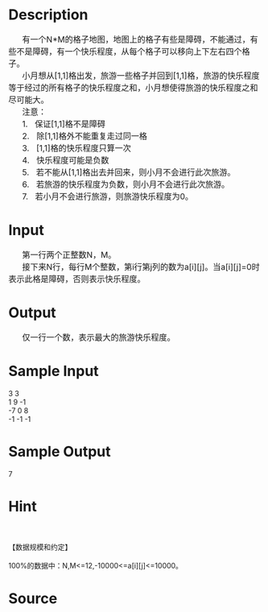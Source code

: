 
# Description

<div class="content"><div style="text-indent: 20.5pt"><span style="font-size: 12pt">有一个</span><span style="font-size: 12pt">N*M</span><span style="font-size: 12pt">的格子地图，地图上的格子有些是障碍，不能通过，有些不是障碍，有一个快乐程度，从每个格子可以移向上下左右四个格子。</span></div>
<div style="text-indent: 20.5pt"><span style="font-size: 12pt">小月想从</span><span style="font-size: 12pt">[1,1]</span><span style="font-size: 12pt">格出发，旅游一些格子并回到</span><span style="font-size: 12pt">[1,1]</span><span style="font-size: 12pt">格，旅游的快乐程度等于经过的所有格子的快乐程度之和，小月想使得旅游的快乐程度之和尽可能大。</span></div>
<div style="text-indent: 20.5pt"><span style="font-size: 12pt">注意：</span></div>
<div style="margin: 0cm 0cm 0pt 38.5pt; text-indent: -18pt"><span style="font-size: 12pt">1.<span style="font: 7pt &#39;Times New Roman&#39;">      </span></span><span style="font-size: 12pt">保证</span><span style="font-size: 12pt">[1,1]</span><span style="font-size: 12pt">格不是障碍</span></div>
<div style="margin: 0cm 0cm 0pt 38.5pt; text-indent: -18pt"><span style="font-size: 12pt">2.<span style="font: 7pt &#39;Times New Roman&#39;">      </span></span><span style="font-size: 12pt">除</span><span style="font-size: 12pt">[1,1]</span><span style="font-size: 12pt">格外不能重复走过同一格</span></div>
<div style="margin: 0cm 0cm 0pt 38.5pt; text-indent: -18pt"><span style="font-size: 12pt">3.<span style="font: 7pt &#39;Times New Roman&#39;">      </span></span><span style="font-size: 12pt">[1,1]</span><span style="font-size: 12pt">格的快乐程度只算一次</span></div>
<div style="margin: 0cm 0cm 0pt 38.5pt; text-indent: -18pt"><span style="font-size: 12pt">4.<span style="font: 7pt &#39;Times New Roman&#39;">      </span></span><span style="font-size: 12pt">快乐程度可能是负数</span></div>
<div style="margin: 0cm 0cm 0pt 38.5pt; text-indent: -18pt"><span style="font-size: 12pt">5.<span style="font: 7pt &#39;Times New Roman&#39;">      </span></span><span style="font-size: 12pt">若不能从</span><span style="font-size: 12pt">[1,1]</span><span style="font-size: 12pt">格出去并回来，则小月不会进行此次旅游。</span></div>
<div style="margin: 0cm 0cm 0pt 38.5pt; text-indent: -18pt"><span style="font-size: 12pt">6.<span style="font: 7pt &#39;Times New Roman&#39;">      </span></span><span style="font-size: 12pt">若旅游的快乐程度为负数，则小月不会进行此次旅游。</span></div>
<div style="margin: 0cm 0cm 0pt 38.5pt; text-indent: -18pt"><span style="font-size: 12pt">7.<span style="font: 7pt &#39;Times New Roman&#39;">      </span></span><span style="font-size: 12pt">若小月不会进行旅游，则旅游快乐程度为</span><span style="font-size: 12pt">0</span><span style="font-size: 12pt">。</span></div></div>

# Input

<div class="content"><div style="text-indent: 20.5pt"><span style="font-size: 12pt">第一行两个正整数</span><span style="font-size: 12pt">N</span><span style="font-size: 12pt">，</span><span style="font-size: 12pt">M</span><span style="font-size: 12pt">。</span></div>
<div style="text-indent: 20.5pt"><span style="font-size: 12pt">接下来</span><span style="font-size: 12pt">N</span><span style="font-size: 12pt">行，每行</span><span style="font-size: 12pt">M</span><span style="font-size: 12pt">个整数，第</span><span style="font-size: 12pt">i</span><span style="font-size: 12pt">行第</span><span style="font-size: 12pt">j</span><span style="font-size: 12pt">列的数为</span><span style="font-size: 12pt">a[i][j]</span><span style="font-size: 12pt">。当</span><span style="font-size: 12pt">a[i][j]=0</span><span style="font-size: 12pt">时表示此格是障碍，否则表示快乐程度。</span></div></div>

# Output

<div class="content"><div style="text-indent: 20.5pt"><span style="font-size: 12pt">仅一行一个数，表示最大的旅游快乐程度。</span></div></div>

# Sample Input

<div class="content"><span class="sampledata">3 3<br/>
1 9 -1<br/>
-7 0 8<br/>
-1 -1 -1<br/>
</span></div>

# Sample Output

<div class="content"><span class="sampledata">7</span></div>

# Hint

<div class="content"><p></p><p><br/><br/>
【数据规模和约定】<br/><br/>
100%的数据中：N,M&lt;=12,-10000&lt;=a[i][j]&lt;=10000。</p><p></p></div>

# Source

<div class="content"><p><a href="problemset.php?search="></a></p></div>

